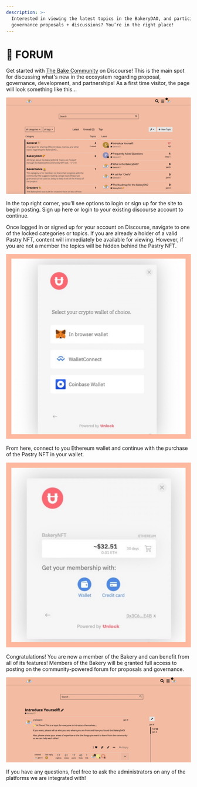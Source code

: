 ```yaml
---
description: >-
  Interested in viewing the latest topics in the BakeryDAO, and participating in
  governance proposals + discussions? You’re in the right place!
---
```


# 🥐 FORUM

Get started with [The Bake Community](https://bake.community) on Discourse! This is the main spot for discussing what's new in the ecosystem regarding proposal, governance, development, and partnerships! As a first time visitor, the page will look something like this...

![](<../../.gitbook/assets/image (6) (1) (1).png>)

In the top right corner, you’ll see options to login or sign up for the site to begin posting. Sign up here or login to your existing discourse account to continue.

Once logged in or signed up for your account on Discourse, navigate to one of the locked categories or topics. If you are already a holder of a valid Pastry NFT, content will immediately be available for viewing. However, if you are not a member the topics will be hidden behind the Pastry NFT.

![](<../../.gitbook/assets/image (10) (1) (1).png>)

From here, connect to you Ethereum wallet and continue with the purchase of the Pastry NFT in your wallet.

![](<../../.gitbook/assets/image (7) (1) (1).png>)

Congratulations! You are now a member of the Bakery and can benefit from all of its features! Members of the Bakery will be granted full access to posting on the community-powered forum for proposals and governance.

![](<../../.gitbook/assets/image (5) (1) (1) (1).png>)

If you have any questions, feel free to ask the administrators on any of the platforms we are integrated with!
